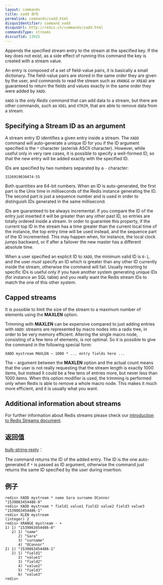 ```yaml
---
layout: commands
title: xadd 命令
permalink: commands/xadd.html
disqusIdentifier: command_xadd
disqusUrl: http://redis.cn/commands/xadd.html
commandsType: streams
discuzTid: 13915
---
```


Appends the specified stream entry to the stream at the specified key.
If the key does not exist, as a side effect of running this command the
key is created with a stream value.

An entry is composed of a set of field-value pairs, it is basically a
small dictionary. The field-value pairs are stored in the same order
they are given by the user, and commands to read the stream such as
`XRANGE` or `XREAD` are guaranteed to return the fields and values
exactly in the same order they were added by `XADD`.

`XADD` is the *only Redis command* that can add data to a stream, but 
there are other commands, such as `XDEL` and `XTRIM`, that are able to
remove data from a stream.

## Specifying a Stream ID as an argument

A stream entry ID identifies a given entry inside a stream.
The `XADD` command will auto-generate a unique ID for you if the ID argument
specified is the `*` character (asterisk ASCII character). However, while
useful only in very rare cases, it is possible to specify a well-formed ID, so
that the new entry will be added exactly with the specified ID.

IDs are specified by two numbers separated by a `-` character:

    1526919030474-55

Both quantities are 64-bit numbers. When an ID is auto-generated, the
first part is the Unix time in milliseconds of the Redis instance generating
the ID. The second part is just a sequence number and is used in order to
distinguish IDs generated in the same millisecond.

IDs are guaranteed to be always incremental: If you compare the ID of the
entry just inserted it will be greater than any other past ID, so entries
are totally ordered inside a stream. In order to guarantee this property,
if the current top ID in the stream has a time greater than the current
local time of the instance, the top entry time will be used instead, and
the sequence part of the ID incremented. This may happen when, for instance,
the local clock jumps backward, or if after a failover the new master has
a different absolute time.

When a user specified an explicit ID to `XADD`, the minimum valid ID is
`0-1`, and the user *must* specify an ID which is greater than any other
ID currently inside the stream, otherwise the command will fail. Usually
resorting to specific IDs is useful only if you have another system generating
unique IDs (for instance an SQL table) and you really want the Redis stream
IDs to match the one of this other system.

## Capped streams

It is possible to limit the size of the stream to a maximum number of
elements using the **MAXLEN** option. 

Trimming with **MAXLEN** can be expensive compared to just adding entries with 
`XADD`: streams are represented by macro nodes into a radix tree, in order to
be very memory efficient. Altering the single macro node, consisting of a few
tens of elements, is not optimal. So it is possible to give the command in the
following special form:

    XADD mystream MAXLEN ~ 1000 * ... entry fields here ...

The `~` argument between the **MAXLEN** option and the actual count means that
the user is not really requesting that the stream length is exactly 1000 items,
but instead it could be a few tens of entries more, but never less than 1000
items. When this option modifier is used, the trimming is performed only when
Redis is able to remove a whole macro node. This makes it much more efficient,
and it is usually what you want.

## Additional information about streams

For further information about Redis streams please check our
[introduction to Redis Streams document](/topics/streams-intro).

## 返回值

[bulk-string-reply](/topics/protocol.html#bulk-string-reply)：

The command returns the ID of the added entry. The ID is the one auto-generated
if `*` is passed as ID argument, otherwise the command just returns the same ID
specified by the user during insertion.

## 例子

	redis> XADD mystream * name Sara surname OConnor
	"1539863454486-0"
	redis> XADD mystream * field1 value1 field2 value2 field3 value3
	"1539863454486-1"
	redis> XLEN mystream
	(integer) 2
	redis> XRANGE mystream - +
	1) 1) "1539863454486-0"
	   2) 1) "name"
		  2) "Sara"
		  3) "surname"
		  4) "OConnor"
	2) 1) "1539863454486-1"
	   2) 1) "field1"
		  2) "value1"
		  3) "field2"
		  4) "value2"
		  5) "field3"
		  6) "value3"
	redis> 
